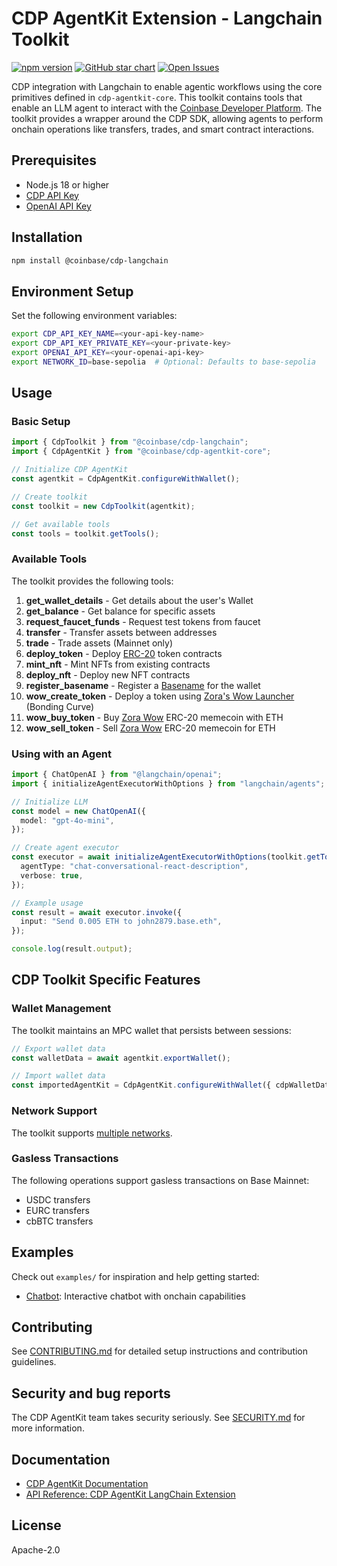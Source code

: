 # CDP AgentKit Extension - Langchain Toolkit

[![npm version](https://img.shields.io/npm/v/@coinbase/cdp-langchain.svg?style=flat-square)](https://www.npmjs.com/package/@coinbase/cdp-langchain) [![GitHub star chart](https://img.shields.io/github/stars/coinbase/cdp-agentkit?style=flat-square)](https://star-history.com/#coinbase/cdp-agentkit) [![Open Issues](https://img.shields.io/github/issues-raw/coinbase/cdp-agentkit?style=flat-square)](https://github.com/coinbase/cdp-agentkit/issues)

CDP integration with Langchain to enable agentic workflows using the core primitives defined in `cdp-agentkit-core`. This toolkit contains tools that enable an LLM agent to interact with the [Coinbase Developer Platform](https://docs.cdp.coinbase.com/). The toolkit provides a wrapper around the CDP SDK, allowing agents to perform onchain operations like transfers, trades, and smart contract interactions.

## Prerequisites

- Node.js 18 or higher
- [CDP API Key](https://portal.cdp.coinbase.com/access/api)
- [OpenAI API Key](https://platform.openai.com/docs/quickstart#create-and-export-an-api-key)

## Installation

```bash
npm install @coinbase/cdp-langchain
```

## Environment Setup

Set the following environment variables:

```bash
export CDP_API_KEY_NAME=<your-api-key-name>
export CDP_API_KEY_PRIVATE_KEY=<your-private-key>
export OPENAI_API_KEY=<your-openai-api-key>
export NETWORK_ID=base-sepolia  # Optional: Defaults to base-sepolia
```

## Usage

### Basic Setup

```typescript
import { CdpToolkit } from "@coinbase/cdp-langchain";
import { CdpAgentKit } from "@coinbase/cdp-agentkit-core";

// Initialize CDP AgentKit
const agentkit = CdpAgentKit.configureWithWallet();

// Create toolkit
const toolkit = new CdpToolkit(agentkit);

// Get available tools
const tools = toolkit.getTools();
```

### Available Tools

The toolkit provides the following tools:

1. **get_wallet_details** - Get details about the user's Wallet
2. **get_balance** - Get balance for specific assets
3. **request_faucet_funds** - Request test tokens from faucet
4. **transfer** - Transfer assets between addresses
5. **trade** - Trade assets (Mainnet only)
6. **deploy_token** - Deploy [ERC-20](https://www.coinbase.com/learn/crypto-glossary/what-is-erc-20) token contracts
7. **mint_nft** - Mint NFTs from existing contracts
8. **deploy_nft** - Deploy new NFT contracts
9. **register_basename** - Register a [Basename](https://www.base.org/names) for the wallet
10. **wow_create_token** - Deploy a token using [Zora's Wow Launcher](https://wow.xyz/mechanics) (Bonding Curve)
11. **wow_buy_token** - Buy [Zora Wow](https://wow.xyz/) ERC-20 memecoin with ETH
12. **wow_sell_token** - Sell [Zora Wow](https://wow.xyz/) ERC-20 memecoin for ETH

### Using with an Agent

```typescript
import { ChatOpenAI } from "@langchain/openai";
import { initializeAgentExecutorWithOptions } from "langchain/agents";

// Initialize LLM
const model = new ChatOpenAI({
  model: "gpt-4o-mini",
});

// Create agent executor
const executor = await initializeAgentExecutorWithOptions(toolkit.getTools(), model, {
  agentType: "chat-conversational-react-description",
  verbose: true,
});

// Example usage
const result = await executor.invoke({
  input: "Send 0.005 ETH to john2879.base.eth",
});

console.log(result.output);
```

## CDP Toolkit Specific Features

### Wallet Management

The toolkit maintains an MPC wallet that persists between sessions:

```typescript
// Export wallet data
const walletData = await agentkit.exportWallet();

// Import wallet data
const importedAgentKit = CdpAgentKit.configureWithWallet({ cdpWalletData: walletData });
```

### Network Support

The toolkit supports [multiple networks](https://docs.cdp.coinbase.com/cdp-sdk/docs/networks).

### Gasless Transactions

The following operations support gasless transactions on Base Mainnet:

- USDC transfers
- EURC transfers
- cbBTC transfers

## Examples

Check out `examples/` for inspiration and help getting started:

- [Chatbot](./examples/chatbot/README.md): Interactive chatbot with onchain capabilities

## Contributing

See [CONTRIBUTING.md](../CONTRIBUTING.md) for detailed setup instructions and contribution guidelines.

## Security and bug reports

The CDP AgentKit team takes security seriously.
See [SECURITY.md](../SECURITY.md) for more information.

## Documentation

- [CDP AgentKit Documentation](https://docs.cdp.coinbase.com/agentkit/docs/welcome)
- [API Reference: CDP AgentKit LangChain Extension](https://coinbase.github.io/cdp-agentkit-nodejs/cdp-langchain/index.html)

## License

Apache-2.0
